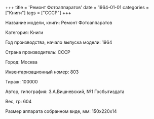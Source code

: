 +++
title = 'Ремонт Фотоаппаратов'
date = 1964-01-01
categories = ["Книги"]
tags = ["СССР"]
+++

Название модели, книги: Ремонт Фотоаппаратов

Категория: Книги

Год производства, начало выпуска модели: 1964

Страна производитель: СССР

Город: Москва

Инвентаризационный номер: 803

Тираж: 100000

Автор, типография: З.А.Вишневский, №1 Госбытиздата

Вес, гр: 604

Размер аппарата  собранном виде, мм: 150х220х14

